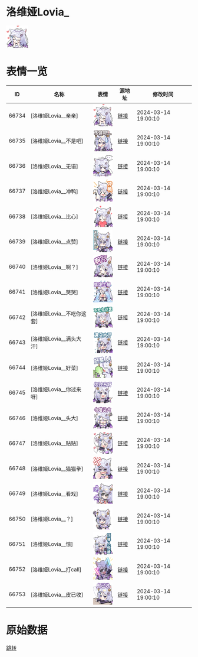 # 洛维娅Lovia_

<img src="./cover.png" height="60" alt="cover" />

# 表情一览

|ID|名称|表情|源地址|修改时间|
|----|----|----|----|----|
|66734|[洛维娅Lovia__亲亲]|<img src="./pic/066734_%5B洛维娅Lovia__亲亲%5D.png" height="60" alt="亲亲"/>|[链接](https://i0.hdslb.com/bfs/garb/e544939c25d7b4fb59185b2235dfdc60ad1df41b.png)|2024-03-14 19:00:10|
|66735|[洛维娅Lovia__不是吧]|<img src="./pic/066735_%5B洛维娅Lovia__不是吧%5D.png" height="60" alt="不是吧"/>|[链接](https://i0.hdslb.com/bfs/garb/d1f8233d2b1526a23b4bdd1013fab8beab7a5b84.png)|2024-03-14 19:00:10|
|66736|[洛维娅Lovia__无语]|<img src="./pic/066736_%5B洛维娅Lovia__无语%5D.png" height="60" alt="无语"/>|[链接](https://i0.hdslb.com/bfs/garb/8d6e080b62c7c07fbf83b24772432c5441c72aa5.png)|2024-03-14 19:00:10|
|66737|[洛维娅Lovia__冲鸭]|<img src="./pic/066737_%5B洛维娅Lovia__冲鸭%5D.png" height="60" alt="冲鸭"/>|[链接](https://i0.hdslb.com/bfs/garb/07fef7a381e114cb27ba700e8a91d20f326f4d3e.png)|2024-03-14 19:00:10|
|66738|[洛维娅Lovia__比心]|<img src="./pic/066738_%5B洛维娅Lovia__比心%5D.png" height="60" alt="比心"/>|[链接](https://i0.hdslb.com/bfs/garb/dd48990c4db19f6ca348983c8dce229a5725fe34.png)|2024-03-14 19:00:10|
|66739|[洛维娅Lovia__点赞]|<img src="./pic/066739_%5B洛维娅Lovia__点赞%5D.png" height="60" alt="点赞"/>|[链接](https://i0.hdslb.com/bfs/garb/e631b1d7119c18996c59d8c8434104196f666463.png)|2024-03-14 19:00:10|
|66740|[洛维娅Lovia__啊？]|<img src="./pic/066740_%5B洛维娅Lovia__啊？%5D.png" height="60" alt="啊？"/>|[链接](https://i0.hdslb.com/bfs/garb/62c4ab4146f40b7d5ef26eb206e2bed54b5731fd.png)|2024-03-14 19:00:10|
|66741|[洛维娅Lovia__哭哭]|<img src="./pic/066741_%5B洛维娅Lovia__哭哭%5D.png" height="60" alt="哭哭"/>|[链接](https://i0.hdslb.com/bfs/garb/01cd83534ac1f52195e327d1d5b59050d4e13e03.png)|2024-03-14 19:00:10|
|66742|[洛维娅Lovia__不吃你这套]|<img src="./pic/066742_%5B洛维娅Lovia__不吃你这套%5D.png" height="60" alt="不吃你这套"/>|[链接](https://i0.hdslb.com/bfs/garb/85333b41544d71d6762d5a2aac3716c714059a11.png)|2024-03-14 19:00:10|
|66743|[洛维娅Lovia__满头大汗]|<img src="./pic/066743_%5B洛维娅Lovia__满头大汗%5D.png" height="60" alt="满头大汗"/>|[链接](https://i0.hdslb.com/bfs/garb/e9118d41e1bf8dd03d7ea8c58a246c12165d95b9.png)|2024-03-14 19:00:10|
|66744|[洛维娅Lovia__好菜]|<img src="./pic/066744_%5B洛维娅Lovia__好菜%5D.png" height="60" alt="好菜"/>|[链接](https://i0.hdslb.com/bfs/garb/64837afd0bad5a547e8dfbe13b1605244eb07723.png)|2024-03-14 19:00:10|
|66745|[洛维娅Lovia__你过来呀]|<img src="./pic/066745_%5B洛维娅Lovia__你过来呀%5D.png" height="60" alt="你过来呀"/>|[链接](https://i0.hdslb.com/bfs/garb/b28b54a2d2b72a3f1229d9fcdea036aca20ccff1.png)|2024-03-14 19:00:10|
|66746|[洛维娅Lovia__头大]|<img src="./pic/066746_%5B洛维娅Lovia__头大%5D.png" height="60" alt="头大"/>|[链接](https://i0.hdslb.com/bfs/garb/f88d2348a7f9017bb1683ebef3448a535d5a62ac.png)|2024-03-14 19:00:10|
|66747|[洛维娅Lovia__贴贴]|<img src="./pic/066747_%5B洛维娅Lovia__贴贴%5D.png" height="60" alt="贴贴"/>|[链接](https://i0.hdslb.com/bfs/garb/21550210ce0442c7faf1edb7b6c7ef26869d9f53.png)|2024-03-14 19:00:10|
|66748|[洛维娅Lovia__猫猫拳]|<img src="./pic/066748_%5B洛维娅Lovia__猫猫拳%5D.png" height="60" alt="猫猫拳"/>|[链接](https://i0.hdslb.com/bfs/garb/d9fa22de67a7957661858d7190ad70a0e343a86b.png)|2024-03-14 19:00:10|
|66749|[洛维娅Lovia__看戏]|<img src="./pic/066749_%5B洛维娅Lovia__看戏%5D.png" height="60" alt="看戏"/>|[链接](https://i0.hdslb.com/bfs/garb/8b96d81c2b4f4dd0fd8965d7db8bca713413ccc2.png)|2024-03-14 19:00:10|
|66750|[洛维娅Lovia__？]|<img src="./pic/066750_%5B洛维娅Lovia__？%5D.png" height="60" alt="？"/>|[链接](https://i0.hdslb.com/bfs/garb/712bbed91ee376ea0cb5335d9e419ee61db2dc1f.png)|2024-03-14 19:00:10|
|66751|[洛维娅Lovia__惊]|<img src="./pic/066751_%5B洛维娅Lovia__惊%5D.png" height="60" alt="惊"/>|[链接](https://i0.hdslb.com/bfs/garb/2fc2ff620bb4fa29968552f6446614d7059eae57.png)|2024-03-14 19:00:10|
|66752|[洛维娅Lovia__打call]|<img src="./pic/066752_%5B洛维娅Lovia__打call%5D.png" height="60" alt="打call"/>|[链接](https://i0.hdslb.com/bfs/garb/41c658754f89ff86ad225dc6c2f6b9e2622e6b77.png)|2024-03-14 19:00:10|
|66753|[洛维娅Lovia__皮已收]|<img src="./pic/066753_%5B洛维娅Lovia__皮已收%5D.png" height="60" alt="皮已收"/>|[链接](https://i0.hdslb.com/bfs/garb/f35180a90dd7322688cb7b112f8044e2d55bd5f3.png)|2024-03-14 19:00:10|

# 原始数据

[跳转](./raw.json)

